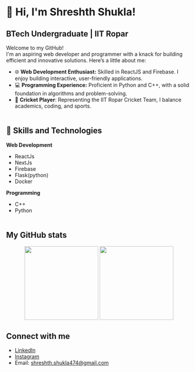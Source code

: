 # 👋 Hi, I'm Shreshth Shukla!

## BTech Undergraduate | IIT Ropar <br/>
Welcome to my GitHub! <br/>
I'm an aspiring web developer and programmer with a knack for building efficient and innovative solutions. Here’s a little about me: <br/>
- 🌐 **Web Development Enthusiast:** Skilled in ReactJS and Firebase. I enjoy building interactive, user-friendly applications. <br/>
- 💻 **Programming Experience:** Proficient in Python and C++, with a solid foundation in algorithms and problem-solving. <br/>
- 🏏 **Cricket Player**: Representing the IIT Ropar Cricket Team, I balance academics, coding, and sports. <br/><br/>

## 🚀 Skills and Technologies <br/>
**Web Development** <br/>
- ReactJs
- NextJs
- Firebase
- Flask(python)
- Docker

**Programming**<br/>
- C++ <br/>
- Python <br/><br/>

## My GitHub stats <br/>
<p align='center'>
  <img  height=200 src='https://github-readme-stats.vercel.app/api?username=shreshth47&count_private=true&include_all_commits=true&theme=algolia&show_icons=true' />
  <img  height=200 src='https://github-readme-stats.vercel.app/api/top-langs/?username=shreshth47&layout=compact&theme=algolia&langs_count=10&hide=html,css' /> <br/>
</p>



## Connect with me
- [LinkedIn](https://www.linkedin.com/in/shreshth-shukla-9446a328b)
- [Instagram](https://www.instagram.com/shreshth.47/)
- Email: shreshth.shukla474@gmail.com



<!--
**Shreshth47/Shreshth47** is a ✨ _special_ ✨ repository because its `README.md` (this file) appears on your GitHub profile.

Here are some ideas to get you started:

- 🔭 I’m currently working on ...
- 🌱 I’m currently learning ...
- 👯 I’m looking to collaborate on ...
- 🤔 I’m looking for help with ...
- 💬 Ask me about ...
- 📫 How to reach me: ...
- 😄 Pronouns: ...
- ⚡ Fun fact: ...
-->
